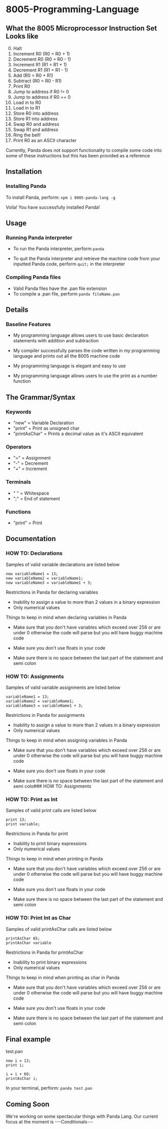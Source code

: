 # 8005-Programming-Language

## What the 8005 Microprocessor Instruction Set Looks like
<ol start="0">
  <li>Halt</li>
  <li>Increment R0 (R0 = R0 + 1)</li>
  <li>Decrement R0 (R0 = R0 - 1)</li>
  <li>Increment R1 (R1 = R1 + 1)</li>
  <li>Decrement R1 (R1 = R1 - 1)</li>
  <li>Add (R0 = R0 + R1)</li>
  <li>Subtract (R0 = R0 - R1)</li>
  <li>Print R0</li>
  <li>Jump to address <data> if R0 != 0</li>
  <li>Jump to address <data> if R0 == 0</li>
  <li>Load <data> in to R0</li>
  <li>Load <data> in to R1</li>
  <li>Store R0 into address <data></li>
  <li>Store R1 into address <data></li>
  <li>Swap R0 and address <data></li>
  <li>Swap R1 and address <data></li>
  <li>Ring the bell!</li>
  <li>Print R0 as an ASCII character</li>
</ol>

Currently, Panda does not support functionality to compile some code into some of these instructions but this has been provided as a reference
## Installation
### Installing Panda

To install Panda, perform: `npm i 8005-panda-lang -g`

Voila! You have successfully installed Panda!

## Usage
### Running Panda interpreter

- To run the Panda interpreter, perform `panda`

- To quit the Panda interpreter and retrieve the machine code from your inputted Panda code, perform  `quit;` in the interpreter


### Compiling Panda files

- Valid Panda files have the .pan file extension
- To compile a .pan file, perform `panda fileName.pan`

## Details
### Baseline Features

- My programming language allows users to use basic declaration statements with addition     and subtraction

- My compiler successfully parses the code written in my programming language and prints     out all the 8005 machine code

- My programming language is elegant and easy to use

- My programming language allows users to use the print as a number function

## The Grammar/Syntax
### Keywords

- "new" = Variable Declaration
- "print" = Print as unsigned char
- "printAsChar" = Prints a decimal value as it's ASCII equivalent

### Operators

- "=" = Assignment
- "-" = Decrement
- "+" = Increment

### Terminals

- " " = Whitespace
- ";" = End of statement

### Functions

- "print" = Print

## Documentation
### HOW TO: Declarations

Samples of valid variable declarations are listed below

```
new variableName1 = 13;
new variableName2 = variableName1;
new variableName3 = variableName1 + 3;
```

Restrictions in Panda for declaring variables

- Inability to assign a value to more than 2 values in a binary expression
- Only numerical values

Things to keep in mind when declaring variables in Panda

- Make sure that you don't have variables which exceed over 256 or are under 0 otherwise the code will parse but you will have buggy machine code

- Make sure you don't use floats in your code

- Make sure there is no space between the last part of the statement and semi colon

### HOW TO: Assignments

Samples of valid variable assignments are listed below

```
variableName1 = 13;
variableName2 = variableName1;
variableName3 = variableName1 + 3;
```
Restrictions in Panda for assignments

- Inability to assign a value to more than 2 values in a binary expression
- Only numerical values

Things to keep in mind when assigning variables in Panda

- Make sure that you don't have variables which exceed over 256 or are under 0 otherwise the code will parse but you will have buggy machine code

- Make sure you don't use floats in your code

- Make sure there is no space between the last part of the statement and semi colo### HOW TO: Assignments

### HOW TO: Print as Int

Samples of valid print calls are listed below

```
print 13;
print variable;
```
Restrictions in Panda for print

- Inability to print binary expressions
- Only numerical values

Things to keep in mind when printing in Panda

- Make sure that you don't have variables which exceed over 256 or are under 0 otherwise the code will parse but you will have buggy machine code

- Make sure you don't use floats in your code

- Make sure there is no space between the last part of the statement and semi colon

### HOW TO: Print Int as Char

Samples of valid printAsChar calls are listed below

```
printAsChar 65;
printAsChar variable
```
Restrictions in Panda for printAsChar

- Inability to print binary expressions
- Only numerical values

Things to keep in mind when printing as char in Panda

- Make sure that you don't have variables which exceed over 256 or are under 0 otherwise the code will parse but you will have buggy machine code

- Make sure you don't use floats in your code

- Make sure there is no space between the last part of the statement and semi colon

## Final example

test.pan
```
new i = 13;
print i;

i = i + 60;
printAsChar i;
```

In your terminal, perform: `panda test.pan`

## Coming Soon

We're working on some spectacular things with Panda Lang. Our current focus at the moment is ---Conditionals---